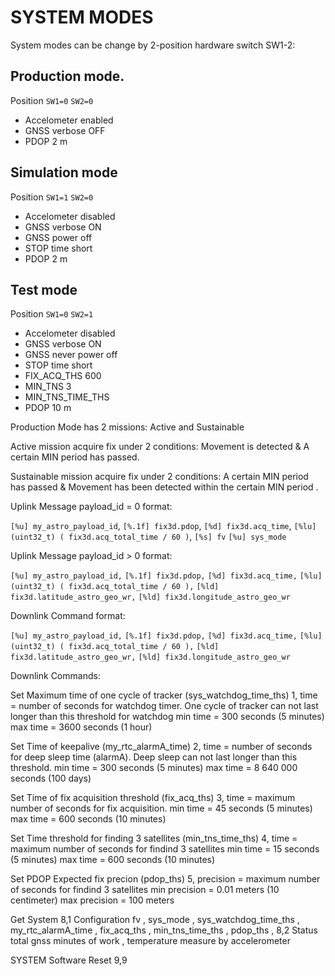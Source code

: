 # SYSTEM MODES
System modes can be change by 2-position hardware switch SW1-2:

## Production mode.
Position `SW1=0` `SW2=0`  
- Accelometer enabled
- GNSS verbose OFF
- PDOP 2 m

## Simulation mode

Position `SW1=1` `SW2=0`  
- Accelometer disabled
- GNSS verbose ON
- GNSS power off
- STOP time short
- PDOP 2 m

## Test mode

Position `SW1=0` `SW2=1`  
- Accelometer disabled
- GNSS verbose ON
- GNSS never power off
- STOP time short
- FIX_ACQ_THS 600
- MIN_TNS 3
- MIN_TNS_TIME_THS
- PDOP 10 m

Production Mode has 2 missions: Active and Sustainable

Active mission acquire fix under 2 conditions: Movement is detected & A certain MIN period has passed. 

Sustainable mission acquire fix under 2 conditions: A certain MIN period has passed & Movement has been detected within the certain MIN period .


Uplink Message payload_id = 0 format:

`[%u] my_astro_payload_id`,
`[%.1f] fix3d.pdop`,
`[%d] fix3d.acq_time`,
`[%lu] (uint32_t) ( fix3d.acq_total_time / 60 )`,
`[%s] fv`
`[%u] sys_mode`

Uplink Message payload_id > 0 format:

`[%u] my_astro_payload_id,`
`[%.1f] fix3d.pdop,`
`[%d] fix3d.acq_time,`
`[%lu] (uint32_t) ( fix3d.acq_total_time / 60 ),`
`[%ld] fix3d.latitude_astro_geo_wr,`
`[%ld] fix3d.longitude_astro_geo_wr`

Downlink Command format:

`[%u] my_astro_payload_id,`
`[%.1f] fix3d.pdop,`
`[%d] fix3d.acq_time,`
`[%lu] (uint32_t) ( fix3d.acq_total_time / 60 ),`
`[%ld] fix3d.latitude_astro_geo_wr,`
`[%ld] fix3d.longitude_astro_geo_wr`

Downlink Commands:

Set Maximum time of one cycle of tracker (sys_watchdog_time_ths)
1,<time>
time = number of seconds for watchdog timer. One cycle of tracker can not last longer than this threshold for watchdog
min time = 300 seconds (5 minutes)
max time = 3600 seconds (1 hour)

Set Time of keepalive (my_rtc_alarmA_time)
2,<time>
time = number of seconds for deep sleep time (alarmA). Deep sleep can not last longer than this threshold. 
min time = 300 seconds (5 minutes)
max time = 8 640 000 seconds (100 days)

Set Time of fix acquisition threshold (fix_acq_ths)
3,<time>
time = maximum number of seconds for fix acquisition. 
min time = 45 seconds (5 minutes)
max time = 600 seconds (10 minutes)

Set Time threshold for finding 3 satellites (min_tns_time_ths)
4,<time>
time = maximum number of seconds for findind 3 satellites 
min time = 15 seconds (5 minutes)
max time = 600 seconds (10 minutes)

Set PDOP Expected fix precion (pdop_ths)
5,<time>
precision = maximum number of seconds for findind 3 satellites 
min precision = 0.01 meters (10 centimeter)
max precision = 100 meters

Get System
8,1 Configuration
fv , sys_mode , sys_watchdog_time_ths , my_rtc_alarmA_time , fix_acq_ths , min_tns_time_ths , pdop_ths ,
8,2 Status
total gnss minutes of work , temperature measure by accelerometer

SYSTEM Software Reset
9,9


